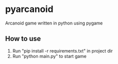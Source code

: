 # pyarcanoid
Arcanoid game written in python using pygame

## How to use
1. Run "pip install -r requirements.txt" in project dir
2. Run "python main.py" to start game
